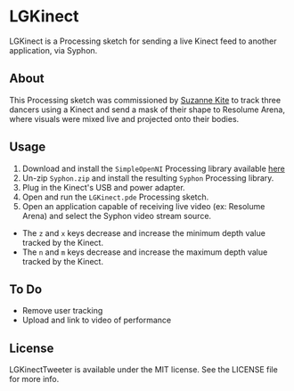 LGKinect
========

LGKinect is a Processing sketch for sending a live Kinect feed to another application, via Syphon.


## About

This Processing sketch was commissioned by [Suzanne Kite](http://www.kitekitekitekite.com) to track three dancers using a Kinect and send a mask of their shape to Resolume Arena, where visuals were mixed live and projected onto their bodies.


## Usage

1. Download and install the `SimpleOpenNI` Processing library available [here](https://code.google.com/p/simple-openni/downloads/detail?name=SimpleOpenNI-1.96.zip)
2. Un-zip `Syphon.zip` and install the resulting `Syphon` Processing library.
3. Plug in the Kinect's USB and power adapter.
4. Open and run the `LGKinect.pde` Processing sketch.
5. Open an application capable of receiving live video (ex: Resolume Arena) and select the Syphon video stream source.

- The `z` and `x` keys decrease and increase the minimum depth value tracked by the Kinect.
- The `n` and `m` keys decrease and increase the maximum depth value tracked by the Kinect.


## To Do

- Remove user tracking
- Upload and link to video of performance


## License

LGKinectTweeter is available under the MIT license. See the LICENSE file for more info.
